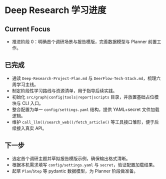 # Deep Research 学习进度

## Current Focus
- 推进阶段 0：明确首个调研场景与报告模版，完善数据模型与 Planner 前置工作。

## 已完成
- 通读 `Deep-Research-Project-Plan.md` 与 `DeerFlow-Tech-Stack.md`，梳理六周学习主线。
- 制定阶段性学习路线与资源清单，用于指导后续实践。
- 初始化 `src/graph|config|tools|report|scripts` 目录，并放置基础占位模块与 CLI 入口。
- 整合配置为单一 `config/settings.yaml` 结构，提供 YAML+secret 文件加载逻辑。
- 维护 `call_llm()/search_web()/fetch_article()` 等工具接口雏形，便于后续接入真实 API。

## 下一步
- 选定首个调研主题并草拟报告模版示例，确保输出格式清晰。
- 根据本机需求填写 `config/settings.yaml` 与 `secret`，验证配置加载结果。
- 起草 `Plan`/`Step` 等 pydantic 数据模型，为 Planner 阶段做准备。
